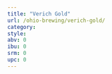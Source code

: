 ```yaml
---
title: "Verich Gold"
url: /ohio-brewing/verich-gold/
category: 
style: 
abv: 0
ibu: 0
srm: 0
upc: 0
---
```


